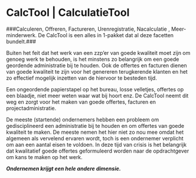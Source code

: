 # **CalcTool | CalculatieTool** #

###Calculeren, Offreren, Factureren, Urenregistratie, Nacalculatie , Meer- minderwerk. De CalcTool is een alles in 1-pakket dat al deze facetten bundelt.###

Buiten het feit dat het werk van een zzp’er van goede kwaliteit moet zijn om genoeg werk te behouden, is het minstens zo belangrijk om een goede geordende administratie bij te houden. Ook de offertes en facturen dienen van goede kwaliteit te zijn voor het genereren terugkerende klanten en het zo effectief mogelijk inzetten van de hiervoor te besteden tijd.

Een ongeordende papierstapel op het bureau, losse velletjes, offertes op een blaadje, niet meer weten waar wat bij hoort enz. De CalcTool neemt dit weg en zorgt voor het maken van goede offertes, facturen en projectadministratie.

De meeste (startende) ondernemers hebben een probleem om gedisciplineerd een administratie bij te houden en om offertes van goede kwaliteit te maken. De meeste nemen het hier niet zo nou mee omdat het algemeen als vervelend ervaren wordt, toch is een ondernemer verplicht om aan een aantal eisen te voldoen. In deze tijd van crisis is het belangrijk dat kwalitatief goede offertes geformuleerd worden naar de opdrachtgever om kans te maken op het werk.

***Ondernemen krijgt een hele andere dimensie.***
